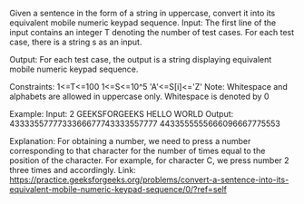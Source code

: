 Given a sentence in the form of a string in uppercase, convert it into its equivalent mobile numeric keypad sequence.
Input:
The first line of the input contains an integer T denoting the number of test cases.  For each test case, there is a string s as an input.

Output:
For each test case, the output is a string displaying equivalent mobile numeric keypad sequence. 

Constraints:
1<=T<=100
1<=S<=10^5
'A'<=S[i]<='Z'
Note: Whitespace and alphabets are allowed in uppercase only.  Whitespace is denoted by 0

Example:
Input:
2
GEEKSFORGEEKS
HELLO WORLD
Output:
4333355777733366677743333557777
4433555555666096667775553

Explanation:
For obtaining a number, we need to press a number corresponding to that character for the number of times equal to the position of the character. For example, for character C, we press number 2 three times and accordingly.
Link: https://practice.geeksforgeeks.org/problems/convert-a-sentence-into-its-equivalent-mobile-numeric-keypad-sequence/0/?ref=self
